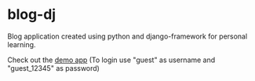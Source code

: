 # blog-dj
Blog application created using python and django-framework for personal learning.

Check out the [demo app](http://inde.pythonanywhere.com/)
(To login use "guest" as username and "guest_12345" as password)

